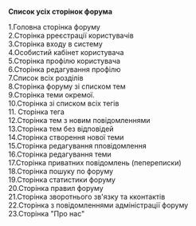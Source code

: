**Список усіх сторінок форума**

1.Головна сторінка форуму<br>
2.Сторінка рреєстрації користувачів<br>
3.Сторінка входу в систему<br>
4.Особистий кабінет користувача<br>
5.Сторінка профілю користувача<br>
6.Сторінка редагування профілю<br>
7.Список всіх розділів<br>
8.Сторінка форуму зі списком тем<br>
9.Сторінка теми окремої.<br>
10.Сторінка зі  списком всіх тегів<br>
11. Сторінка тега<br>
12.Сторінка тем з новим повідомленнями<br>
13.Сторінка тем без відповідей<br> 
14.Сторінка створення нової теми<br>
15.Сторінка редагування пповідомлення<br>
16.Сторінка редагування теми<br>
17.Сторінка приватних повідомлень (пепереписки)<br>
18.Сторінка пошуку по форуму<br>
19.Сторінка статистики форуму<br>
20.Сторінка правил форуму<br>
21.Сторінка зворотнього зв'язку та кконтактів<br>
22.Сторінка з повідомленнями адміністрації форуму<br>
23.Сторінка "Про нас"<br>
